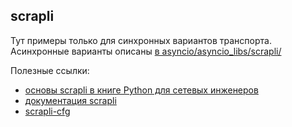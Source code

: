 ## scrapli

Тут примеры только для синхронных вариантов транспорта.
Асинхронные варианты описаны [в asyncio/asyncio_libs/scrapli/](https://github.com/natenka/pyneng-examples/tree/main/asyncio/asyncio_libs/scrapli)


Полезные ссылки:

* [основы scrapli в книге Python для сетевых инженеров](https://pyneng.readthedocs.io/ru/latest/book/18_ssh_telnet/scrapli.html)
* [документация scrapli](https://carlmontanari.github.io/scrapli/user_guide/basic_usage/)
* [scrapli-cfg](https://scrapli.github.io/scrapli_cfg/user_guide/quickstart/)
